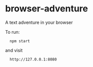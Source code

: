
# browser-adventure
A text adventure in your browser

To run:

      npm start

and visit

      http://127.0.0.1:8080
